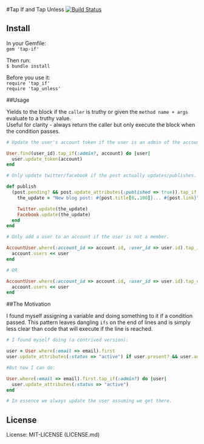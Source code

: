 #Tap If and Tap Unless [![Build Status](https://travis-ci.org/bnorton/tap_if.png?branch=master)](https://travis-ci.org/bnorton/tap_if)

## Install

In your Gemfile:  
    `gem 'tap-if'`  

Then run:  
    `$ bundle install`  

Before you use it:  
    `require 'tap_if'`  
    `require 'tap_unless'`

##Usage

Yields to the block if the `caller` is truthy or given the `method name + args` evaluate to
a truthy value.  
Useful for clarity - always return the caller but only
execute the block when the condition passes.

```ruby
# Update the user's account token if the user is an admin of the account.

User.find(user_id).tap_if(:admin?, account) do |user|
  user.update_token(account)
end

# Only update twitter/facebook if the post actually updates/publishes.

def publish
  (post.pending? && post.update_attributes(:published => true)).tap_if do
    the_update = "New blog post: #{post.title[0..100]}... #{post.link}"

    Twitter.update(the_update)
    Facebook.update(the_update)
  end
end

# Only add a user to an account if the user is not a member.

AccountUser.where(:account_id => account.id, :user_id => user.id).tap_if(:empty?) do |user|
  account.users << user
end

# OR

AccountUser.where(:account_id => account.id, :user_id => user.id).tap_unless(:any?) do |user|
  account.users << user
end
```

##The Motivation

I found myself assigning a variable and doing something to it if a condition passed.
This pattern leaves dangling `ifs` on the end of lines and is simply less clear than
code that will execute if the line is reached.


```ruby
# I found myself doing (a contrived version):

user = User.where(:email => email).first
user.update_attributes(:status => "active") if user.present? && user.admin?

#But now I can do:

User.where(:email => email).first.tap_if(:admin?) do |user|
  user.update_attributes(:status => "active")
end

# In essence we always update the user assuming we get there.
```

## License

License: MIT-LICENSE (LICENSE.md)

